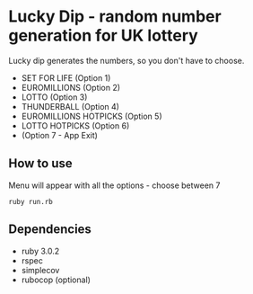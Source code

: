 # Lucky Dip - random number generation for UK lottery

Lucky dip generates the numbers, so you don't have to choose.
- SET FOR LIFE (Option 1)
- EUROMILLIONS (Option 2)
- LOTTO (Option 3)
- THUNDERBALL (Option 4)
- EUROMILLIONS HOTPICKS (Option 5)
- LOTTO HOTPICKS (Option 6)
- (Option 7 - App Exit)

## How to use

Menu will appear with all the options - choose between 7
```shell
ruby run.rb
```

## Dependencies 

- ruby 3.0.2
- rspec
- simplecov
- rubocop (optional)